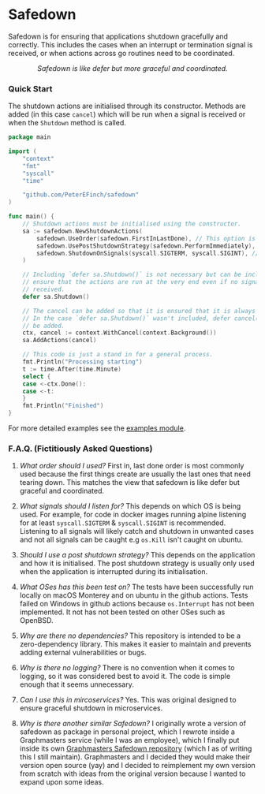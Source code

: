 # Safedown

Safedown is for ensuring that applications shutdown gracefully and correctly. This includes the cases when an interrupt
or termination signal is received, or when actions across go routines need to be coordinated.

<p align="center">
<em>
Safedown is like defer but more graceful and coordinated.
</em>
</p>

### Quick Start

The shutdown actions are initialised through its constructor. Methods are added (in this case `cancel`) which will be
run when a signal is received or when the `Shutdown` method is called.

```go
package main

import (
	"context"
	"fmt"
	"syscall"
	"time"

	"github.com/PeterEFinch/safedown"
)

func main() {
	// Shutdown actions must be initialised using the constructor.  
	sa := safedown.NewShutdownActions(
		safedown.UseOrder(safedown.FirstInLastDone), // This option is unnecessary because it is the default.
		safedown.UsePostShutdownStrategy(safedown.PerformImmediately),
		safedown.ShutdownOnSignals(syscall.SIGTERM, syscall.SIGINT), // Replace with OS specific signals.
	)

	// Including `defer sa.Shutdown()` is not necessary but can be included to 
	// ensure that the actions are run at the very end even if no signal is 
	// received.
	defer sa.Shutdown()

	// The cancel can be added so that it is ensured that it is always called.
	// In the case `defer sa.Shutdown()` wasn't included, defer cancel() should
	// be added.
	ctx, cancel := context.WithCancel(context.Background())
	sa.AddActions(cancel)

	// This code is just a stand in for a general process.
	fmt.Println("Processing starting")
	t := time.After(time.Minute)
	select {
	case <-ctx.Done():
	case <-t:
	}
	fmt.Println("Finished")
}
```

For more detailed examples see the [examples module](./examples).

### F.A.Q. (Fictitiously Asked Questions)

1. *What order should I used?*
   First in, last done order is most commonly used because the first things create are usually the last ones that need
   tearing down. This matches the view that safedown is like defer but graceful and coordinated.

2. *What signals should I listen for?*
   This depends on which OS is being used. For example, for code in docker images running alpine listening for at
   least `syscall.SIGTERM` & `syscall.SIGINT` is recommended. Listening to all signals will likely catch and shutdown
   in unwanted cases and not all signals can be caught e.g `os.Kill` isn't caught on ubuntu.

3. *Should I use a post shutdown strategy?*
   This depends on the application and how it is initialised. The post shutdown strategy is usually only used when the
   application is interrupted during its initialisation.

4. *What OSes has this been test on?*
   The tests have been successfully run locally on macOS Monterey and on ubuntu in the github actions. Tests failed on
   Windows in github actions because `os.Interrupt` has not been implemented. It not has not been tested on other OSes
   such as OpenBSD.

5. *Why are there no dependencies?*
   This repository is intended to be a zero-dependency library. This makes it easier to maintain and prevents adding
   external vulnerabilities or bugs.

6. *Why is there no logging?*
   There is no convention when it comes to logging, so it was considered best to avoid it. The code is simple enough
   that it seems unnecessary.

7. *Can I use this in mircoservices?*
   Yes. This was original designed to ensure graceful shutdown in microservices.

8. *Why is there another similar Safedown?*
   I originally wrote a version of safedown as package in personal project, which I rewrote inside a Graphmasters
   service (while I was an employee), which I finally put inside its
   own [Graphmasters Safedown repository](https://github.com/Graphmasters/safedown) (which I as of writing this I still
   maintain). Graphmasters and I decided they would make their version open source (yay) and I decided to reimplement my
   own version from scratch with ideas from the original version because I wanted to expand upon some ideas.